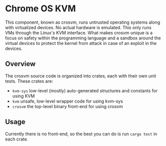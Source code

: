 # Chrome OS KVM

This component, known as crosvm, runs untrusted operating systems along with
virtualized devices. No actual hardware is emulated. This only runs VMs
through the Linux's KVM interface. What makes crosvm unique is a focus on
safety within the programming language and a sandbox around the virtual
devices to protect the kernel from attack in case of an exploit in the
devices.

## Overview

The crosvm source code is organized into crates, each with their own
unit tests. These crates are:

* `kvm-sys` low-level (mostly) auto-generated structures and constants for using KVM
* `kvm` unsafe, low-level wrapper code for using kvm-sys
* `crosvm` the top-level binary front-end for using crosvm

## Usage

Currently there is no front-end, so the best you can do is run `cargo test` in
each crate.
